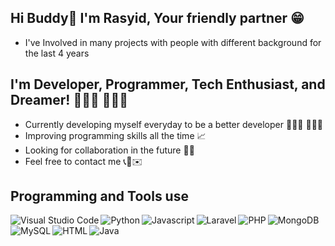 ## Hi Buddy👋 I'm Rasyid, Your friendly partner 😁
- I've Involved in many projects with people with different background for the last 4 years

## I'm Developer, Programmer, Tech Enthusiast, and Dreamer! 🧑🏻‍💻 👨🏻‍💻
- Currently developing myself everyday to be a better developer 🚴🏾‍♀️ 🏋🏽‍♂️ 
- Improving programming skills all the time 📈 
- Looking for collaboration in the future 👐🏻
- Feel free to contact me 📞📲✉️

## Programming and Tools use
<img align="left" alt="Visual Studio Code" src="https://img.icons8.com/fluency/48/000000/visual-studio-code-2019.png">
<img align="left" alt="Python" src="https://img.icons8.com/color/50/000000/python.png">
<img align="left" alt="Javascript" src="https://img.icons8.com/color/50/000000/javascript.png">
<img align="left" alt="Laravel" src="https://img.icons8.com/fluency/48/000000/laravel.png"/>
<img align="left" alt="PHP" src="https://img.icons8.com/ios/50/000000/php.png"/>
<img align="left" alt="MongoDB" src="https://img.icons8.com/color/48/000000/mongodb.png"/>
<img align="left" alt="MySQL" src="https://img.icons8.com/ios-filled/50/000000/mysql-logo.png"/>
<img align="left" alt="HTML" src="https://img.icons8.com/color/48/000000/html-5--v1.png"/>
<img align="left" alt="Java" src="https://img.icons8.com/color/48/000000/java-coffee-cup-logo--v1.png"/>

